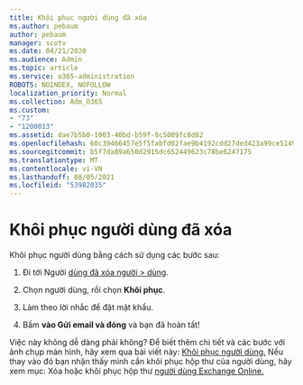 ```yaml
---
title: Khôi phục người dùng đã xóa
ms.author: pebaum
author: pebaum
manager: scotv
ms.date: 04/21/2020
ms.audience: Admin
ms.topic: article
ms.service: o365-administration
ROBOTS: NOINDEX, NOFOLLOW
localization_priority: Normal
ms.collection: Adm_O365
ms.custom:
- "73"
- "1200013"
ms.assetid: dae7b5b0-1003-40bd-b59f-8c5009fc8d82
ms.openlocfilehash: 60c39466457e5f5fabfd02fae9b4192cdd27ded423a99ce5149b1c102e138097
ms.sourcegitcommit: b5f7da89a650d2915dc652449623c78be6247175
ms.translationtype: MT
ms.contentlocale: vi-VN
ms.lasthandoff: 08/05/2021
ms.locfileid: "53982035"
---
```

# <a name="restore-a-deleted-user"></a>Khôi phục người dùng đã xóa

Khôi phục người dùng bằng cách sử dụng các bước sau:
  
1. Đi tới Người [dùng đã xóa người \> dùng](https://admin.microsoft.com/adminportal/home#/deletedusers).

2. Chọn người dùng, rồi chọn **Khôi phục**.

3. Làm theo lời nhắc để đặt mật khẩu.

4. Bấm **vào Gửi email và đóng** và bạn đã hoàn tất!

Việc này không dễ dàng phải không? Để biết thêm chi tiết và các bước với ảnh chụp màn hình, hãy xem qua bài viết này: [Khôi phục người dùng.](https://docs.microsoft.com/microsoft-365/admin/add-users/restore-user) Nếu thay vào đó bạn nhận thấy mình cần khôi phục hộp thư của người dùng, hãy xem mục: Xóa hoặc khôi phục hộp thư [người dùng Exchange Online.](https://docs.microsoft.com/exchange/recipients-in-exchange-online/delete-or-restore-mailboxes)